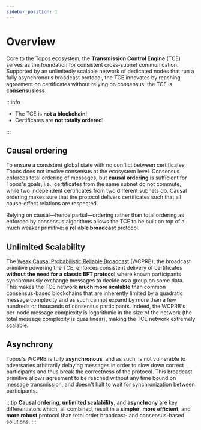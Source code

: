 ```yaml
---
sidebar_position: 1
---
```


# Overview

Core to the Topos ecosystem, the **Transmission Control Engine** (TCE) serves as the foundation for consistent cross-subnet communication. Supported by an unlimitedly scalable network of dedicated nodes that run a fully asynchronous broadcast protocol, the TCE innovates by reaching agreement on certificates without relying on consensus: the TCE is **consensusless**.

:::info

- The TCE is **not a blockchain**!
- Certificates are **not totally ordered**!

:::

## Causal ordering

To ensure a consistent global state with no conflict between certificates, Topos does not involve consensus at the ecosystem level. Consensus enforces total ordering of messages, but **causal ordering** is sufficient for Topos's goals, i.e., certificates from the same subnet do not commute, while two independent certificates from two different subnets do. Causal ordering makes sure that the protocol delivers certificates such that all cause-effect relations are respected.

Relying on causal—hence partial—ordering rather than total ordering as enforced by consensus algorithms allows the TCE to be built on top of a much weaker primitive: a **reliable broadcast** protocol.

## Unlimited Scalability

The [Weak Causal Probabilistic Reliable Broadcast](/learn/tce/wcprb) (WCPRB), the broadcast primitive powering the TCE, enforces consistent delivery of certificates **without the need for a classic BFT protocol** where known participants synchronously exchange messages to decide as a group on some data. This makes the TCE network **much more scalable** than common consensus-based blockchains that are inherently limited by a quadratic message complexity and as such cannot expand by more than a few hundreds or thousands of consensus participants. Indeed, the WCPRB's per-node message complexity is logarithmic in the size of the network (the total message complexity is quasilinear), making the TCE network extremely scalable.

## Asynchrony

Topos's WCPRB is fully **asynchronous**, and as such, is not vulnerable to adversaries arbitrarily delaying messages in order to slow down correct participants and thus break the correctness of the protocol. This broadcast primitive allows agreement to be reached without any time bound on message transmission, and doesn't halt to wait for synchronization between participants.

:::tip
**Causal ordering**, **unlimited scalability**, and **asynchrony** are key differentiators which, all combined, result in a **simpler**, **more efficient**, and **more robust** protocol than total order broadcast- and consensus-based solutions.
:::
